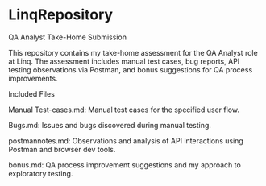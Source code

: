 # LinqRepository
QA Analyst Take-Home Submission

This repository contains my take-home assessment for the QA Analyst role at Linq. The assessment includes manual test cases, bug reports, API testing observations via Postman, and bonus suggestions for QA process improvements.

Included Files

Manual Test-cases.md: Manual test cases for the specified user flow.

Bugs.md: Issues and bugs discovered during manual testing.

postmannotes.md: Observations and analysis of API interactions using Postman and browser dev tools.

bonus.md: QA process improvement suggestions and my approach to exploratory testing.

